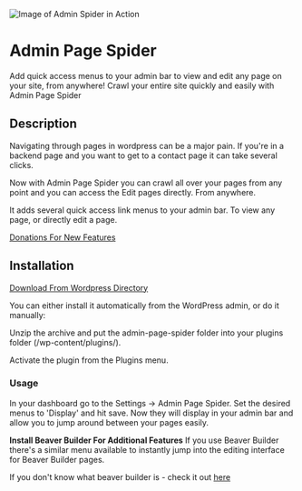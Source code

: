 ![Image of Admin Spider in Action](https://github.com/jatacid/admin-page-spider/blob/master/assets/APS_menus_example.PNG)

# Admin Page Spider

Add quick access menus to your admin bar to view and edit any page on your site, from anywhere! Crawl your entire site quickly and easily with Admin Page Spider


## Description


Navigating through pages in wordpress can be a major pain. If you're in a backend page and you want to get to a contact page it can take several clicks.

Now with Admin Page Spider you can crawl all over your pages from any point and you can access the Edit pages directly. From anywhere.

It adds several quick access link menus to your admin bar. To view any page, or directly edit a page.

[Donations For New Features](https://j7digital.com/admin-page-spider#donate)


## Installation

[Download From Wordpress Directory](https://wordpress.org/plugins/admin-page-spider/)

You can either install it automatically from the WordPress admin, or do it manually:

Unzip the archive and put the admin-page-spider folder into your plugins folder (/wp-content/plugins/).

Activate the plugin from the Plugins menu.


### Usage

In your dashboard go to the Settings -> Admin Page Spider.  Set the desired menus to 'Display' and hit save. Now they will display in your admin bar and allow you to jump around between your pages easily.

**Install Beaver Builder For Additional Features**
If you use Beaver Builder there's a similar menu available to instantly jump into the editing interface for Beaver Builder pages.

If you don't know what beaver builder is - check it out [here](http://www.wpbeaverbuilder.com/?fla=215)